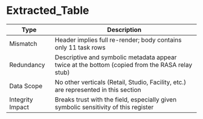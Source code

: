 # Extracted_Table

| Type | Description |
|---|---|
| Mismatch | Header implies full re-render; body contains only 11 task rows |
| Redundancy | Descriptive and symbolic metadata appear twice at the bottom (copied from the RASA relay stub) |
| Data Scope | No other verticals (Retail, Studio, Facility, etc.) are represented in this section |
| Integrity Impact | Breaks trust with the field, especially given symbolic sensitivity of this register |
